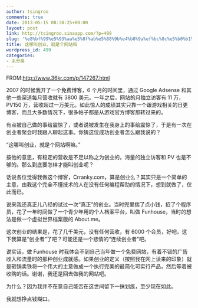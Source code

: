 ```yaml
---
author: tsingroo
comments: true
date: 2013-05-15 08:38:25+00:00
layout: post
link: http://tsingroo.sinaapp.com/?p=499
slug: '%e8%bf%99%e5%93%aa%e5%8f%ab%e5%88%9b%e4%b8%9a%ef%bc%8c%e5%b0%b1%e6%98%af%e4%b8%aa%e7%bd%91%e7%ab%99%e5%98%9b'
title: 这哪叫创业，就是个网站嘛
wordpress_id: 499
categories:
- 未分类
---
```


FROM:http://www.36kr.com/p/147267.html

2007 的时候我开了一个免费博客，6 个月的时间里，通过 Google Adsense 和其他一些渠道每月营收就有 3800 美元。一年之后，网站的月独立访客有 11 万，PV150 万，营收超过一万美元。如此惊人的成绩其实只靠一个跟游戏相关的日更博客，而且大多数情况下，很多帖子都是从游戏官方博客那转过来的。

有点被自己做的事给震惊了，或者说被发生在我身上的事给震惊了，于是有一次在创业者聚会时我跟人聊起这事。你猜这位成功创业者怎么跟我说的？

“这哪叫创业，就是个网站啊嘛。”

<!-- more -->按他的意思，有稳定的营收是不足以称之为创业的，海量的独立访客和 PV 也是不够的。那么到底要怎样才能叫创业呢？

话说各位觉得我做这个博客，Crranky.com，算是创业么？其实只是一个简单的主意，由我这个完全不懂技术的人在没有任何编程帮助的情况下，想到就做了，仅此而已。

说来我还真正儿八经的试过一次“真正”的创业。当时兜里揣了点小钱，招了个程序员，花了一年时间做了一个青少年用的个人档案平台，叫做 Funhouse，当时的想法是做一个虚拟世界档案版的 About.me。

这次创业的结果是，花了几千美元，没有任何营收，有 6000 个会员，好吧，这下我算是“创业者”了吧？可能还是一个悲情的“连续创业者”吧。

说实话，做 Funhouse 时我体会不到自己当年做一个免费网站，有着不错的广告收入和流量时的那种创业成就感。如果创业的定义（按照我在网上读来的印象）就是砸锅卖铁将一个伟大的主意做成一个执行完美的最简化可实行产品，然后等着被收购的话。谢谢，我还是回去做我的网站吧。

为什么？因为我并不在意自己能否在这世间留下一抹划痕，至少现在如此。

我就想挣点钱糊口。
